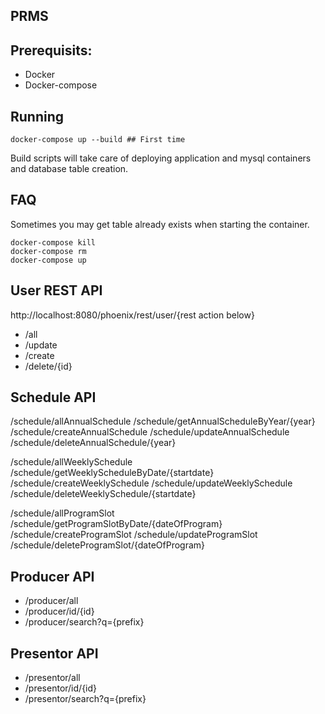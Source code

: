 ## PRMS


## Prerequisits:

* Docker
* Docker-compose

## Running

```
docker-compose up --build ## First time
```

Build scripts will take care of deploying application and mysql containers and database table creation.

## FAQ

Sometimes you may get table already exists when starting the container.

```
docker-compose kill
docker-compose rm
docker-compose up
```

## User REST API
http://localhost:8080/phoenix/rest/user/{rest action below}

* /all
* /update
* /create
* /delete/{id}

## Schedule API

/schedule/allAnnualSchedule
/schedule/getAnnualScheduleByYear/{year}
/schedule/createAnnualSchedule
/schedule/updateAnnualSchedule
/schedule/deleteAnnualSchedule/{year}

/schedule/allWeeklySchedule
/schedule/getWeeklyScheduleByDate/{startdate}
/schedule/createWeeklySchedule
/schedule/updateWeeklySchedule
/schedule/deleteWeeklySchedule/{startdate}

/schedule/allProgramSlot
/schedule/getProgramSlotByDate/{dateOfProgram}
/schedule/createProgramSlot
/schedule/updateProgramSlot
/schedule/deleteProgramSlot/{dateOfProgram}

## Producer API

* /producer/all
* /producer/id/{id}
* /producer/search?q={prefix}

## Presentor API
* /presentor/all
* /presentor/id/{id}
* /presentor/search?q={prefix}
